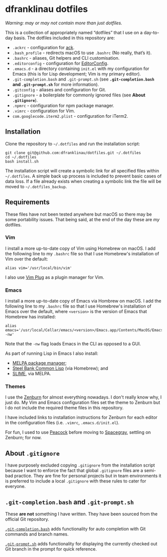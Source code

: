 dfranklinau dotfiles
================================================================================

_Warning: may or may not contain more than just dotfiles._

This is a collection of appropriately named “dotfiles” that I use on a
day-to-day basis. The dotfiles included in this repository are:

* `.ackrc` - configuration for [ack](https://beyondgrep.com).
* `.bash_profile` - redirects macOS to use `.bashrc` (No really, that’s it).
* `.bashrc` - aliases, Git helpers and CLI customisation.
* `.editorconfig` - configuration for [EditorConfig](http://editorconfig.org).
* `.emacs.d` - a directory containing `init.el` with my configuration for Emacs
  (this is for Lisp development; Vim is my primary editor).
* `.git-completion.bash` and `.git-prompt.sh` (see **`.git-completion.bash` and
  `.git-prompt.sh`** for more information).
* `.gitconfig` - aliases and configuration for Git.
* `.gitignore` - a boilerplate for commonly ignored files (see **About
  `.gitignore`**).
* `.npmrc` - configuration for npm package manager.
* `.vimrc` - configuration for Vim.
* `com.googlecode.iterm2.plist` - configuration for iTerm2.





Installation
--------------------------------------------------------------------------------

Clone the repository to `~/.dotfiles` and run the installation script:

```
git clone git@github.com:dfranklinau/dotfiles.git ~/.dotfiles
cd ~/.dotfiles
bash install.sh
```

The installation script will create a symbolic link for all specified files
within `~/.dotfiles`. A simple back up process is included to prevent basic
cases of data loss. If a file already exists when creating a symbolic link the
file will be moved to `~/.dotfiles_backup`.





Requirements
--------------------------------------------------------------------------------

These files have not been tested anywhere but macOS so there may be some
portability issues. That being said, at the end of the day these are _my_
dotfiles.


### Vim

I install a more up-to-date copy of Vim using Homebrew on macOS. I add the
following line to my `.bashrc` file so that I use Homebrew's installation of Vim
over the default:

```
alias vim='/usr/local/bin/vim'
```

I also use [Vim Plug](https://github.com/junegunn/vim-plug) as a plugin manager
for Vim.


### Emacs

I install a more up-to-date copy of Emacs via Hombrew on macOS. I add the
following line to my `.bashrc` file so that I use Homebrew's installation of
Emacs over the default, where `<version>` is the version of Emacs that Homebrew
has installed:

```
alias emacs='/usr/local/Cellar/emacs/<version>/Emacs.app/Contents/MacOS/Emacs -nw'
```

Note that the `-nw` flag loads Emacs in the CLI as opposed to a GUI.

As part of running Lisp in Emacs I also install:

* [MELPA package manager](http://melpa.org);
* [Steel Bank Common Lisp](http://www.sbcl.org) (via Homebrew); and
* [SLIME](https://github.com/slime/slime/), via MELPA.


### Themes

I use the [Zenburn](http://kippura.org/zenburnpage/) for almost everything
nowadays. I don't really know why, I just do. My Vim and Emacs configuration
files set the theme to Zenburn but I do not include the required theme files in
this repository.

I have included links to installation instructions for Zenburn for each editor
in the configuration files (i.e. `.vimrc`, `.emacs.d/init.el`).

For fun, I used to use [Peacock](http://colorsublime.com/theme/Peacock) before 
moving to [Spacegray](http://kkga.github.io/spacegray/), settling on Zenburn;
for now.



About `.gitignore`
--------------------------------------------------------------------------------

I have purposely excluded copying `.gitignore` from the installation script
because I want to enforce the fact that global `.gitignore` files are a semi-bad
practice. They are fine for personal projects but in team environments it is
preferred to include a local `.gitignore` with these rules to cater for
everyone.





`.git-completion.bash` and `.git-prompt.sh`
--------------------------------------------------------------------------------

These **are not** something I have written. They have been sourced from the
official Git repository.

[`.git-completion.bash`](https://github.com/git/git/blob/master/contrib/completion/git-completion.bash)
adds functionality for auto completion with Git commands and branch names.

[`.git-prompt.sh`](https://github.com/git/git/blob/master/contrib/completion/git-prompt.sh)
adds functionality for displaying the currently checked out Git branch in the
prompt for quick reference.
